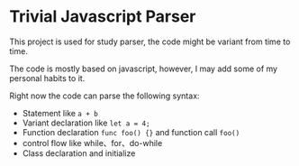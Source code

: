 # Trivial Javascript Parser

This project is used for study parser, the code might be variant from time to time.

The code is mostly based on javascript, however, I may add some of my personal habits to it.

Right now the code can parse the following syntax:

- Statement like `a + b `
- Variant declaration like `let a = 4;`
- Function declaration `func foo() {}` and function call `foo()`
- control flow like while、for、do-while
- Class declaration and initialize
